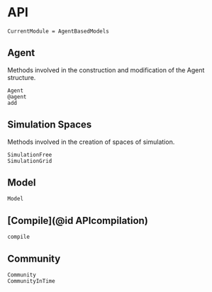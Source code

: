 # API

```@meta
CurrentModule = AgentBasedModels
```

## Agent

Methods involved in the construction and modification of the Agent structure.

```@docs
Agent
@agent
add
```

## Simulation Spaces

Methods involved in the creation of spaces of simulation.

```@docs
SimulationFree
SimulationGrid
```

## Model

```@docs
Model
```

## [Compile](@id APIcompilation)

```@docs
compile
```

## Community

```@docs
Community
CommunityInTime
```
